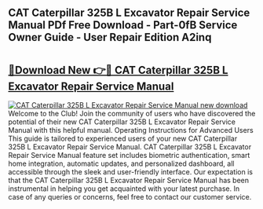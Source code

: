 ## CAT Caterpillar 325B L Excavator Repair Service Manual PDf Free Download - Part-0fB Service Owner Guide - User Repair Edition A2inq

# <h2><a href="http://bc7569.oget.top/?id=CAT+Caterpillar+325B+L+Excavator+Repair+Service+Manual">🔗Download New 👉🔴 CAT Caterpillar 325B L Excavator Repair Service Manual</a></h2>

[![CAT Caterpillar 325B L Excavator Repair Service Manual new download](https://i.imgur.com/5g1atiW.png)](http://bc7569.oget.top/?id=CAT+Caterpillar+325B+L+Excavator+Repair+Service+Manual)
Welcome to the Club! Join the community of users who have discovered the potential of their new CAT Caterpillar 325B L Excavator Repair Service Manual with this helpful manual. Operating Instructions for Advanced Users This guide is tailored to experienced users of your new CAT Caterpillar 325B L Excavator Repair Service Manual. CAT Caterpillar 325B L Excavator Repair Service Manual feature set includes biometric authentication, smart home integration, automatic updates, and personalized dashboard, all accessible through the sleek and user-friendly interface. Our expectation is that the CAT Caterpillar 325B L Excavator Repair Service Manual has been instrumental in helping you get acquainted with your latest purchase. In case of any queries or concerns, feel free to contact our customer service.
